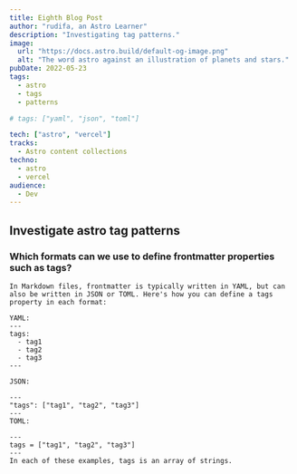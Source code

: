 ```yaml
---
title: Eighth Blog Post
author: "rudifa, an Astro Learner"
description: "Investigating tag patterns."
image:
  url: "https://docs.astro.build/default-og-image.png"
  alt: "The word astro against an illustration of planets and stars."
pubDate: 2022-05-23
tags:
  - astro
  - tags
  - patterns

# tags: ["yaml", "json", "toml"]

tech: ["astro", "vercel"]
tracks:
  - Astro content collections
techno:
  - astro
  - vercel
audience:
  - Dev
---
```


## Investigate astro tag patterns

### Which formats can we use to define frontmatter properties such as tags?

```
In Markdown files, frontmatter is typically written in YAML, but can also be written in JSON or TOML. Here's how you can define a tags property in each format:

YAML:
---
tags:
  - tag1
  - tag2
  - tag3
---

JSON:

---
"tags": ["tag1", "tag2", "tag3"]
---
TOML:

---
tags = ["tag1", "tag2", "tag3"]
---
In each of these examples, tags is an array of strings.
```
